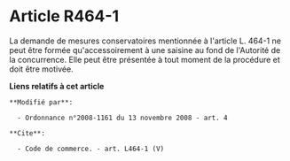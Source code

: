 # Article R464-1

La demande de mesures conservatoires mentionnée à l'article L. 464-1 ne peut être formée qu'accessoirement à une saisine au
fond de l'Autorité de la concurrence. Elle peut être présentée à tout moment de la procédure et doit être motivée.

**Liens relatifs à cet article**

	**Modifié par**:

	  - Ordonnance n°2008-1161 du 13 novembre 2008 - art. 4

	**Cite**:

	  - Code de commerce. - art. L464-1 (V)
